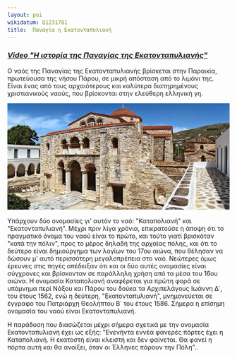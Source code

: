 ```yaml
---
layout: poi
wikidatum: Q1231781
title:  Παναγία η Εκατονταπυλιανή
---
```

### ***[Video "Η ιστορία της Παναγίας της Εκατονταπυλιανής"](https://youtu.be/ewUgbou5-8s")***

  Ο ναός της Παναγίας της Εκατονταπυλιανής βρίσκεται στην Παροικία, πρωτεύουσα της νήσου Πάρου, σε μικρή απόσταση από το λιμάνι της. Είναι ένας από τους αρχαιότερους και καλύτερα διατηρημένους χριστιανικούς ναούς, που βρίσκονται στην ελεύθερη ελληνική γη.

![Paros1](../assets/img/paros1.jpg)

Yπάρχουν δύο ονομασίες γι' αυτόν το ναό: "Καταπολιανή" και "Εκατονταπυλιανή". Μέχρι πριν λίγα χρόνια, επικρατούσε η άποψη ότι το πραγματικό όνομα του ναού είναι το πρώτο, και τούτο γιατί βρισκόταν "κατά την πόλιν", προς το μέρος δηλαδή της αρχαίας πόλης, και ότι το δεύτερο είναι δημιούργημα των λογίων του 17ου αιώνα, που θέλησαν να δώσουν μ\' αυτό περισσότερη μεγαλοπρέπεια στο ναό. Νεώτερες όμως έρευνες στις πηγές απέδειξαν ότι και οι δύο αυτές ονομασίες είναι σύγχρονες και βρίσκονταν σε παράλληλη χρήση από τα μέσα του 16ου αιώνα. Η ονομασία Καταπολιανή αναφέρεται για πρώτη φορά σε υπόμνημα περί Νάξου και Πάρου του δούκα τα Αρχιπελάγους Ιωάννη Δ΄, του έτους 1562, ενώ η δεύτερη, "Εκατονταπυλιανή", μνημονεύεται σε έγγραφο του Πατριάρχη Θεολήπτου Β΄ του έτους 1586. Σήμερα η επίσημη ονομασία του ναού είναι Εκατονταπυλιανή.

Η παράδοση που διασώζεται μέχρι σήμερα σχετικά με την ονομασία Εκατονταπυλιανή έχει ως εξής: "Ενενήντα εννέα φανερές πόρτες έχει η Καταπολιανή. Η εκατοστή είναι κλειστή και δεν φαίνεται. Θα φανεί η πόρτα αυτή και θα ανοίξει, όταν οι Έλληνες πάρουν την Πόλη"..


